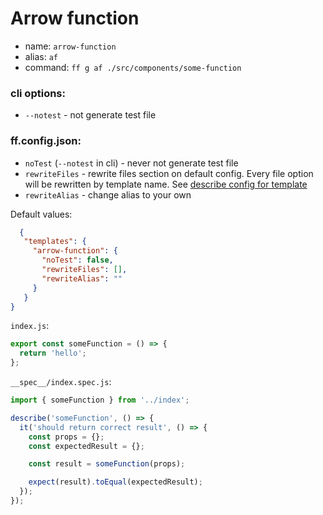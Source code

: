 # Arrow function
- name: `arrow-function`
- alias: `af`
- command: `ff g af ./src/components/some-function`

### cli options:
- `--notest` - not generate test file

### ff.config.json:
- `noTest` (`--notest` in cli) - never not generate test file
- `rewriteFiles` - rewrite files section on default config. Every file option will be rewritten by template name. See [describe config for template](https://github.com/footzi/file-fairy/blob/main/docs/config-json.md)
- `rewriteAlias` - change alias to your own

Default values:
```json
  {
   "templates": {
     "arrow-function": {
       "noTest": false,
       "rewriteFiles": [],
       "rewriteAlias": ""
     }
   }
}
```

`index.js`:
```javascript
export const someFunction = () => {
  return 'hello';
};
```

`__spec__/index.spec.js`:
```javascript
import { someFunction } from '../index';

describe('someFunction', () => {
  it('should return correct result', () => {
    const props = {};
    const expectedResult = {};

    const result = someFunction(props);

    expect(result).toEqual(expectedResult);
  });
});
```
